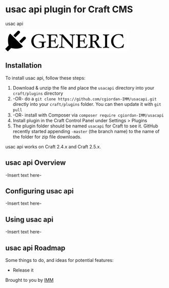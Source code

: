 # usac api plugin for Craft CMS

usac api

![Screenshot](resources/screenshots/plugin_logo.png)

## Installation

To install usac api, follow these steps:

1. Download & unzip the file and place the `usacapi` directory into your `craft/plugins` directory
2.  -OR- do a `git clone https://github.com/cgiordan-IMM/usacapi.git` directly into your `craft/plugins` folder.  You can then update it with `git pull`
3.  -OR- install with Composer via `composer require cgiordan-IMM/usacapi`
4. Install plugin in the Craft Control Panel under Settings > Plugins
5. The plugin folder should be named `usacapi` for Craft to see it.  GitHub recently started appending `-master` (the branch name) to the name of the folder for zip file downloads.

usac api works on Craft 2.4.x and Craft 2.5.x.

## usac api Overview

-Insert text here-

## Configuring usac api

-Insert text here-

## Using usac api

-Insert text here-

## usac api Roadmap

Some things to do, and ideas for potential features:

* Release it

Brought to you by [IMM](https://imm.com)
